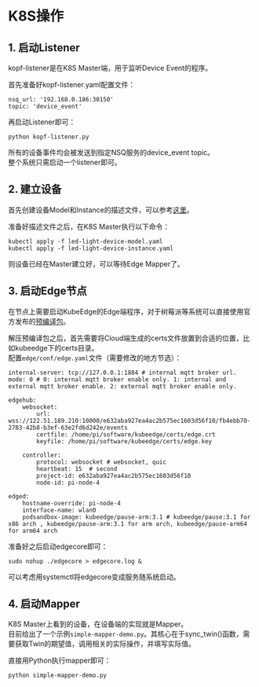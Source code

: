 # K8S操作

## 1. 启动Listener
kopf-listener是在K8S Master端，用于监听Device Event的程序。  

首先准备好kopf-listener.yaml配置文件：
```
nsq_url: '192.168.0.186:30150'
topic: 'device_event'
```

再启动Listener即可：  
```
python kopf-listener.py
```

所有的设备事件均会被发送到指定NSQ服务的device_event topic。  
整个系统只需启动一个listener即可。  

## 2. 建立设备
首先创建设备Model和Instance的描述文件，可以参考[这里](https://github.com/kubeedge/examples/tree/master/led-raspberrypi/sample-crds)。  

准备好描述文件之后，在K8S Master执行以下命令：  
```
kubectl apply -f led-light-device-model.yaml
kubectl apply -f led-light-device-instance.yaml
```
则设备已经在Master建立好，可以等待Edge Mapper了。  

## 3. 启动Edge节点
在节点上需要启动KubeEdge的Edge端程序，对于树莓派等系统可以直接使用官方发布的[预编译包](https://github.com/kubeedge/kubeedge/releases/download/v1.1.0/kubeedge-v1.1.0-linux-arm.tar.gz)。  

解压预编译包之后，首先需要将Cloud端生成的certs文件放置到合适的位置，比如kubeedge下的certs目录。  
配置```edge/conf/edge.yaml```文件（需要修改的地方节选）：  
```
internal-server: tcp://127.0.0.1:1884 # internal mqtt broker url.
mode: 0 # 0: internal mqtt broker enable only. 1: internal and external mqtt broker enable. 2: external mqtt broker enable only.

edgehub:
    websocket:
        url: wss://122.51.189.210:10000/e632aba927ea4ac2b575ec1603d56f10/fb4ebb70-2783-42b8-b3ef-63e2fd6d242e/events
        certfile: /home/pi/software/kubeedge/certs/edge.crt
        keyfile: /home/pi/software/kubeedge/certs/edge.key

    controller:
        protocol: websocket # websocket, quic
        heartbeat: 15  # second
        project-id: e632aba927ea4ac2b575ec1603d56f10
        node-id: pi-node-4

edged:
    hostname-override: pi-node-4
    interface-name: wlan0
    podsandbox-image: kubeedge/pause-arm:3.1 # kubeedge/pause:3.1 for x86 arch , kubeedge/pause-arm:3.1 for arm arch, kubeedge/pause-arm64 for arm64 arch
```

准备好之后启动edgecore即可：  
```
sudo nohup ./edgecore > edgecore.log &
```
可以考虑用systemctl将edgecore变成服务随系统启动。  

## 4. 启动Mapper
K8S Master上看到的设备，在设备端的实现就是Mapper。  
目前给出了一个示例```simple-mapper-demo.py```。其核心在于sync_twin()函数，需要获取Twin的期望值，调用相关的实际操作，并填写实际值。  

直接用Python执行mapper即可：  
```
python simple-mapper-demo.py
```
